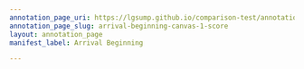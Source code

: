```yaml
---
annotation_page_uri: https://lgsump.github.io/comparison-test/annotations/arrival-beginning-canvas-1-score.json
annotation_page_slug: arrival-beginning-canvas-1-score
layout: annotation_page
manifest_label: Arrival Beginning

---
```

